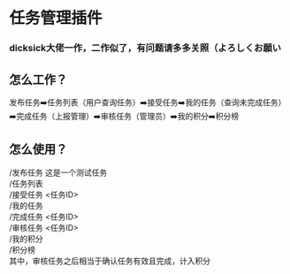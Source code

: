 # 任务管理插件
### dicksick大佬一作，二作似了，有问题请多多关照（よろしくお願い
## 怎么工作？
发布任务➡️任务列表（用户查询任务）➡️接受任务➡️我的任务（查询未完成任务）➡️完成任务（上报管理）➡️审核任务（管理员）➡️我的积分➡️积分榜

## 怎么使用？
/发布任务 这是一个测试任务 <br>
/任务列表 <br>
/接受任务 <任务ID> <br>
/我的任务 <br>
/完成任务 <任务ID> <br>
/审核任务 <任务ID> <br>
/我的积分 <br>
/积分榜 <br>
其中，审核任务之后相当于确认任务有效且完成，计入积分
